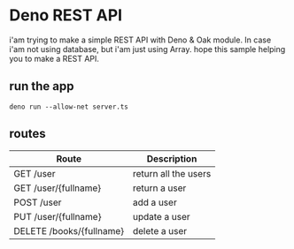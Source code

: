 # Deno REST API

i'am trying to make a simple REST API with Deno & Oak module. In case i'am not using database, but i'am just
using Array. hope this sample helping you to make a REST API.

## run the app

`deno run --allow-net server.ts`

## routes

| Route                    | Description          |
| ------------------------ | -------------------- |
| GET /user                | return all the users |
| GET /user/{fullname}     | return a user        |
| POST /user               | add a user           |
| PUT /user/{fullname}     | update a user        |
| DELETE /books/{fullname} | delete a user        |

